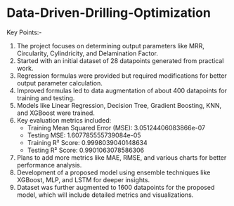# Data-Driven-Drilling-Optimization

Key Points:-
1. The project focuses on determining output parameters like MRR, Circularity, Cylindricity, and Delamination Factor.  
2. Started with an initial dataset of 28 datapoints generated from practical work.  
3. Regression formulas were provided but required modifications for better output parameter calculation.  
4. Improved formulas led to data augmentation of about 400 datapoints for training and testing.  
5. Models like Linear Regression, Decision Tree, Gradient Boosting, KNN, and XGBoost were trained.  
6. Key evaluation metrics included:  
   - Training Mean Squared Error (MSE): 3.05124406083866e-07  
   - Testing MSE: 1.607785555739084e-05  
   - Training R² Score: 0.9998039040148634  
   - Testing R² Score: 0.9901063078586306  
7. Plans to add more metrics like MAE, RMSE, and various charts for better performance analysis.  
8. Development of a proposed model using ensemble techniques like XGBoost, MLP, and LSTM for deeper insights.  
9. Dataset was further augmented to 1600 datapoints for the proposed model, which will include detailed metrics and visualizations.
